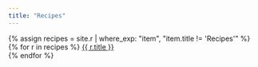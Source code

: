 ```yaml
---
title: "Recipes"
---
```


{% assign recipes = site.r | where_exp: "item", "item.title != 'Recipes'" %}
{% for r in recipes %}
  <a href="{{ r.url }}">{{ r.title }}</a> <br />
{% endfor %}
